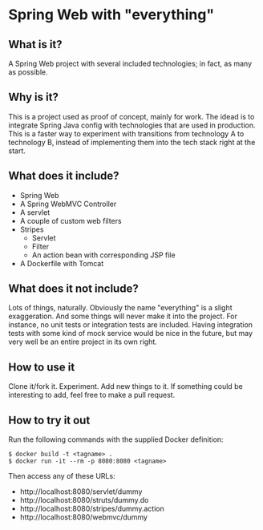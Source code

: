 # Spring Web with "everything"

## What is it?
A Spring Web project with several included technologies; in fact, as many as possible.

## Why is it?
This is a project used as proof of concept, mainly for work. The idead is to 
integrate Spring Java config with technologies that are used in production. 
This is a faster way to experiment with transitions from technology A to 
technology B, instead of implementing them into the tech stack right at the 
start.

## What does it include?
* Spring Web
* A Spring WebMVC Controller
* A servlet
* A couple of custom web filters
* Stripes 
    * Servlet
    * Filter
    * An action bean with corresponding JSP file
* A Dockerfile with Tomcat

## What does it not include?
Lots of things, naturally. Obviously the name "everything" is a slight exaggeration. 
And some things will never make it into the project. For instance, no unit tests or 
integration tests are included. Having integration tests with some kind of mock 
service would be nice in the future, but may very well be an entire project in its 
own right.

## How to use it
Clone it/fork it. Experiment. Add new things to it. If something could be interesting 
to add, feel free to make a pull request.

## How to try it out
Run the following commands with the supplied Docker definition:
```shell script
$ docker build -t <tagname> .
$ docker run -it --rm -p 8080:8080 <tagname>
```

Then access any of these URLs:
* http://localhost:8080/servlet/dummy
* http://localhost:8080/struts/dummy.do
* http://localhost:8080/stripes/dummy.action
* http://localhost:8080/webmvc/dummy